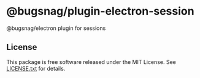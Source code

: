 # @bugsnag/plugin-electron-session

@bugsnag/electron plugin for sessions

## License

This package is free software released under the MIT License. See [LICENSE.txt](./LICENSE.txt) for details.
